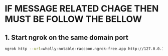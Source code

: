 # IF MESSAGE RELATED CHAGE THEN MUST BE FOLLOW THE BELLOW

## 1. Start ngrok on the same domain port

```sh
ngrok http --url=wholly-notable-raccoon.ngrok-free.app http://127.0.0.1:8000
```
